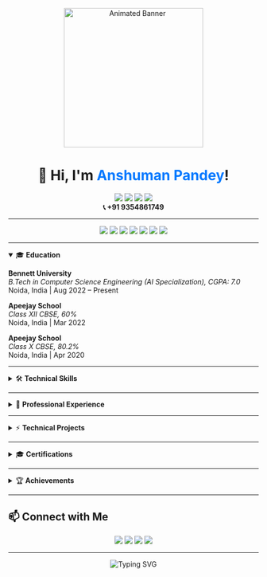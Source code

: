 <!-- Animated Banner (replace the GIF link with your own if desired) -->
<p align="center">
  <img src="https://media.giphy.com/media/LmNwrBhejkK9EFP504/giphy.gif" width="280" alt="Animated Banner"/>
</p>

<h1 align="center">👋 Hi, I'm <span style="color:#0078FF;">Anshuman Pandey</span>!</h1>

<p align="center">
  <a href="mailto:pandeyanshuman212@gmail.com"><img src="https://img.shields.io/badge/Email-%23D14836.svg?&style=for-the-badge&logo=gmail&logoColor=white"/></a>
  <a href="https://linkedin.com/in/anshuman0"><img src="https://img.shields.io/badge/LinkedIn-%230A66C2.svg?&style=for-the-badge&logo=linkedin&logoColor=white"/></a>
  <a href="https://github.com/Anshuman0737"><img src="https://img.shields.io/badge/GitHub-%23121011.svg?&style=for-the-badge&logo=github&logoColor=white"/></a>
  <a href="https://leetcode.com/u/anshuman737/"><img src="https://img.shields.io/badge/LeetCode-%23FFA116.svg?&style=for-the-badge&logo=leetcode&logoColor=white"/></a>
  <br>
  <b>📞 +91 9354861749</b>
</p>

---

<!-- Navigation Buttons -->
<p align="center">
  <a href="#education"><img src="https://img.shields.io/badge/-Education-blue?style=flat-square"></a>
  <a href="#technical-skills"><img src="https://img.shields.io/badge/-Skills-green?style=flat-square"></a>
  <a href="#professional-experience"><img src="https://img.shields.io/badge/-Experience-orange?style=flat-square"></a>
  <a href="#technical-projects"><img src="https://img.shields.io/badge/-Projects-purple?style=flat-square"></a>
  <a href="#certifications"><img src="https://img.shields.io/badge/-Certifications-red?style=flat-square"></a>
  <a href="#achievements"><img src="https://img.shields.io/badge/-Achievements-yellow?style=flat-square"></a>
  <a href="#connect-with-me"><img src="https://img.shields.io/badge/-Contact-brightgreen?style=flat-square"></a>
</p>

---

<details open>
<summary>🎓 <b id="education">Education</b></summary>

**Bennett University**  
_B.Tech in Computer Science Engineering (AI Specialization), CGPA: 7.0_  
Noida, India | Aug 2022 – Present

**Apeejay School**  
_Class XII CBSE, 60%_  
Noida, India | Mar 2022

**Apeejay School**  
_Class X CBSE, 80.2%_  
Noida, India | Apr 2020
</details>

---

<details>
<summary>🛠 <b id="technical-skills">Technical Skills</b></summary>

**Languages:**  
<img src="https://img.shields.io/badge/Java-ED8B00?style=flat&logo=java&logoColor=white"/> <img src="https://img.shields.io/badge/Python-3776AB?style=flat&logo=python&logoColor=white"/> <img src="https://img.shields.io/badge/C++-00599C?style=flat&logo=c%2B%2B&logoColor=white"/>
<img src="https://img.shields.io/badge/JavaScript-F7DF1E?style=flat&logo=javascript&logoColor=black"/>
<img src="https://img.shields.io/badge/HTML5-E34F26?style=flat&logo=html5&logoColor=white"/>
<img src="https://img.shields.io/badge/CSS3-1572B6?style=flat&logo=css3&logoColor=white"/>
<img src="https://img.shields.io/badge/SQL-4479A1?style=flat&logo=mysql&logoColor=white"/>
<img src="https://img.shields.io/badge/PHP-777BB4?style=flat&logo=php&logoColor=white"/>

**Frameworks & Libraries:**  
Node.js • React.js • Streamlit • Flask • TensorFlow • Keras • scikit-learn • NumPy • Pandas • NLTK

**Tools & Platforms:**  
REST APIs • NLP • Machine Learning • Deep Learning • Firebase • GCP • Linux • Git • Docker • Apache • CI/CD
</details>

---

<details>
<summary>💼 <b id="professional-experience">Professional Experience</b></summary>

**Full-Stack Developer Intern**  
_Mawai Infotech Ltd._  
Noida, India | Jun 2025 – Present

- Developed ERP modules in PHP & MySQL, streamlining workflows for 500+ client users.
- Designed scalable database schema and integrated 3+ REST APIs for efficient order inventory processes.
- Collaborated on enterprise-grade deployments, delivering a successful go-live and earning a PPO offer.
</details>

---

<details>
<summary>⚡ <b id="technical-projects">Technical Projects</b></summary>

### TheatreNow – Movie Ticket Booking System | *PHP, MySQL, Apache*  
<img src="https://img.shields.io/badge/Jun--Jul%202025-lightgrey?style=flat-square"/>  
- Built a secure booking platform with role-based access and real-time seat mapping; reduced manual errors by 40%.  
- Improved query and routing-based admin dashboard, boosting performance by 25%.

### MindWave – EEG Emotion Detection | *TensorFlow, Streamlit*  
<img src="https://img.shields.io/badge/Oct--Nov%202024-lightgrey?style=flat-square"/>  
- Created a real-time EEG classifier with **93.4% accuracy** using low-latency signal processing.  
- Built a Streamlit dashboard with live visualizations and actionable insights.

### B2Me – Online Bookstore Management System | *Java, MySQL*  
<img src="https://img.shields.io/badge/Mar--Apr%202023-lightgrey?style=flat-square"/>  
- CRUD-based storefront with authentication, cart, and checkout; used by 200+ students.  
- Responsive UI (HTML, CSS, JS), and MySQL backend; reduced page load time by 20%.
</details>

---

<details>
<summary>🎓 <b id="certifications">Certifications</b></summary>

- **C++ Object-Oriented Programming Fundamentals** – Coursera
- **Deep Neural Networks, Optimization & NLP with Transformers (TS, BERT)** – Coursera
</details>

---

<details>
<summary>🏆 <b id="achievements">Achievements</b></summary>

- Ranked in the top **18.73% globally on LeetCode**; 200+ problems solved (50+ hard).
- Earned a PPO internship at Mawai Infotech and organized 3+ coding workshops for underprivileged students.
- Led 200+ students as President of CODE Club across Delhi-NCR, organizing 5+ major technical events.
</details>

---

## 📫 <b id="connect-with-me">Connect with Me</b>

<p align="center">
  <a href="mailto:pandeyanshuman212@gmail.com"><img src="https://img.shields.io/badge/Email-Me-red?style=for-the-badge"></a>
  <a href="https://linkedin.com/in/anshuman0"><img src="https://img.shields.io/badge/LinkedIn-Connect-blue?style=for-the-badge"></a>
  <a href="https://github.com/Anshuman0737"><img src="https://img.shields.io/badge/GitHub-Follow-black?style=for-the-badge"></a>
  <a href="https://leetcode.com/u/anshuman737/"><img src="https://img.shields.io/badge/LeetCode-Profile-orange?style=for-the-badge"></a>
</p>

---

<p align="center">
  <img src="https://readme-typing-svg.demolab.com?font=Fira+Code&weight=600&size=21&pause=1000&color=0078FF&width=440&lines=Stay+curious,+keep+building,+and+help+others+rise!+🚀" alt="Typing SVG" />
</p>
